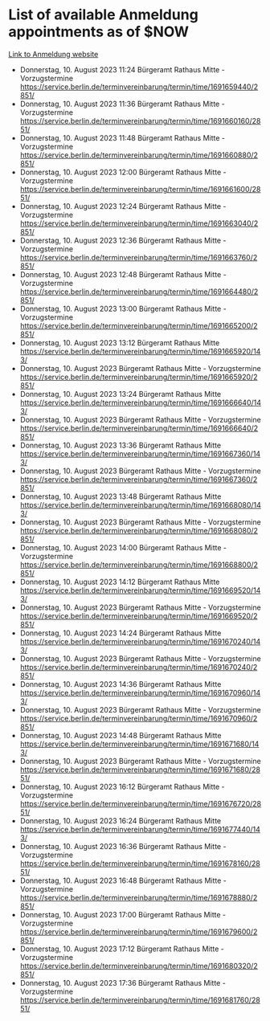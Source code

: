 # List of available Anmeldung appointments as of $NOW
[Link to Anmeldung website](https://service.berlin.de/terminvereinbarung/termin/tag.php?termin=1&anliegen[]=120686&dienstleisterlist=122210,122217,327316,122219,327312,122227,327314,122231,327346,122243,327348,122254,122252,329742,122260,329745,122262,329748,122271,327278,122273,327274,122277,327276,330436,122280,327294,122282,327290,122284,327292,122291,327270,122285,327266,122286,327264,122296,327268,150230,329760,122297,327286,122294,327284,122312,329763,122314,329775,122304,327330,122311,327334,122309,327332,317869,122281,327352,122279,329772,122283,122276,327324,122274,327326,122267,329766,122246,327318,122251,327320,122257,327322,122208,327298,122226,327300&herkunft=http%3A%2F%2Fservice.berlin.de%2Fdienstleistung%2F120686%2F)
- Donnerstag, 10. August 2023 11:24 Bürgeramt Rathaus Mitte - Vorzugstermine https://service.berlin.de/terminvereinbarung/termin/time/1691659440/2851/
- Donnerstag, 10. August 2023 11:36 Bürgeramt Rathaus Mitte - Vorzugstermine https://service.berlin.de/terminvereinbarung/termin/time/1691660160/2851/
- Donnerstag, 10. August 2023 11:48 Bürgeramt Rathaus Mitte - Vorzugstermine https://service.berlin.de/terminvereinbarung/termin/time/1691660880/2851/
- Donnerstag, 10. August 2023 12:00 Bürgeramt Rathaus Mitte - Vorzugstermine https://service.berlin.de/terminvereinbarung/termin/time/1691661600/2851/
- Donnerstag, 10. August 2023 12:24 Bürgeramt Rathaus Mitte - Vorzugstermine https://service.berlin.de/terminvereinbarung/termin/time/1691663040/2851/
- Donnerstag, 10. August 2023 12:36 Bürgeramt Rathaus Mitte - Vorzugstermine https://service.berlin.de/terminvereinbarung/termin/time/1691663760/2851/
- Donnerstag, 10. August 2023 12:48 Bürgeramt Rathaus Mitte - Vorzugstermine https://service.berlin.de/terminvereinbarung/termin/time/1691664480/2851/
- Donnerstag, 10. August 2023 13:00 Bürgeramt Rathaus Mitte - Vorzugstermine https://service.berlin.de/terminvereinbarung/termin/time/1691665200/2851/
- Donnerstag, 10. August 2023 13:12 Bürgeramt Rathaus Mitte https://service.berlin.de/terminvereinbarung/termin/time/1691665920/143/
- Donnerstag, 10. August 2023  Bürgeramt Rathaus Mitte - Vorzugstermine https://service.berlin.de/terminvereinbarung/termin/time/1691665920/2851/
- Donnerstag, 10. August 2023 13:24 Bürgeramt Rathaus Mitte https://service.berlin.de/terminvereinbarung/termin/time/1691666640/143/
- Donnerstag, 10. August 2023  Bürgeramt Rathaus Mitte - Vorzugstermine https://service.berlin.de/terminvereinbarung/termin/time/1691666640/2851/
- Donnerstag, 10. August 2023 13:36 Bürgeramt Rathaus Mitte https://service.berlin.de/terminvereinbarung/termin/time/1691667360/143/
- Donnerstag, 10. August 2023  Bürgeramt Rathaus Mitte - Vorzugstermine https://service.berlin.de/terminvereinbarung/termin/time/1691667360/2851/
- Donnerstag, 10. August 2023 13:48 Bürgeramt Rathaus Mitte https://service.berlin.de/terminvereinbarung/termin/time/1691668080/143/
- Donnerstag, 10. August 2023  Bürgeramt Rathaus Mitte - Vorzugstermine https://service.berlin.de/terminvereinbarung/termin/time/1691668080/2851/
- Donnerstag, 10. August 2023 14:00 Bürgeramt Rathaus Mitte - Vorzugstermine https://service.berlin.de/terminvereinbarung/termin/time/1691668800/2851/
- Donnerstag, 10. August 2023 14:12 Bürgeramt Rathaus Mitte https://service.berlin.de/terminvereinbarung/termin/time/1691669520/143/
- Donnerstag, 10. August 2023  Bürgeramt Rathaus Mitte - Vorzugstermine https://service.berlin.de/terminvereinbarung/termin/time/1691669520/2851/
- Donnerstag, 10. August 2023 14:24 Bürgeramt Rathaus Mitte https://service.berlin.de/terminvereinbarung/termin/time/1691670240/143/
- Donnerstag, 10. August 2023  Bürgeramt Rathaus Mitte - Vorzugstermine https://service.berlin.de/terminvereinbarung/termin/time/1691670240/2851/
- Donnerstag, 10. August 2023 14:36 Bürgeramt Rathaus Mitte https://service.berlin.de/terminvereinbarung/termin/time/1691670960/143/
- Donnerstag, 10. August 2023  Bürgeramt Rathaus Mitte - Vorzugstermine https://service.berlin.de/terminvereinbarung/termin/time/1691670960/2851/
- Donnerstag, 10. August 2023 14:48 Bürgeramt Rathaus Mitte https://service.berlin.de/terminvereinbarung/termin/time/1691671680/143/
- Donnerstag, 10. August 2023  Bürgeramt Rathaus Mitte - Vorzugstermine https://service.berlin.de/terminvereinbarung/termin/time/1691671680/2851/
- Donnerstag, 10. August 2023 16:12 Bürgeramt Rathaus Mitte - Vorzugstermine https://service.berlin.de/terminvereinbarung/termin/time/1691676720/2851/
- Donnerstag, 10. August 2023 16:24 Bürgeramt Rathaus Mitte https://service.berlin.de/terminvereinbarung/termin/time/1691677440/143/
- Donnerstag, 10. August 2023 16:36 Bürgeramt Rathaus Mitte - Vorzugstermine https://service.berlin.de/terminvereinbarung/termin/time/1691678160/2851/
- Donnerstag, 10. August 2023 16:48 Bürgeramt Rathaus Mitte - Vorzugstermine https://service.berlin.de/terminvereinbarung/termin/time/1691678880/2851/
- Donnerstag, 10. August 2023 17:00 Bürgeramt Rathaus Mitte - Vorzugstermine https://service.berlin.de/terminvereinbarung/termin/time/1691679600/2851/
- Donnerstag, 10. August 2023 17:12 Bürgeramt Rathaus Mitte - Vorzugstermine https://service.berlin.de/terminvereinbarung/termin/time/1691680320/2851/
- Donnerstag, 10. August 2023 17:36 Bürgeramt Rathaus Mitte - Vorzugstermine https://service.berlin.de/terminvereinbarung/termin/time/1691681760/2851/

